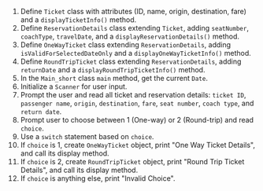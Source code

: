 1.  Define `Ticket` class with attributes (ID, name, origin, destination, fare) and a `displayTicketInfo()` method.
2.  Define `ReservationDetails` class extending `Ticket`, adding `seatNumber`, `coachType`, `travelDate`, and a `displayReservationDetails()` method.
3.  Define `OneWayTicket` class extending `ReservationDetails`, adding `isValidForSelectedDateOnly` and a `displayOneWayTicketInfo()` method.
4.  Define `RoundTripTicket` class extending `ReservationDetails`, adding `returnDate` and a `displayRoundTripTicketInfo()` method.
5.  In the `Main_short` class `main` method, get the current `Date`.
6.  Initialize a `Scanner` for user input.
7.  Prompt the user and read all ticket and reservation details: `ticket ID`, `passenger name`, `origin`, `destination`, `fare`, `seat number`, `coach type`, and `return date`.
8.  Prompt user to choose between 1 (One-way) or 2 (Round-trip) and read `choice`.
9.  Use a `switch` statement based on `choice`.
10. If `choice` is 1, create `OneWayTicket` object, print "One Way Ticket Details", and call its display method.
11. If `choice` is 2, create `RoundTripTicket` object, print "Round Trip Ticket Details", and call its display method.
12. If `choice` is anything else, print "Invalid Choice".